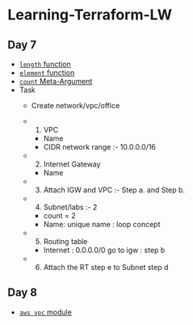 # Learning-Terraform-LW

## Day 7

* [`length` function](https://www.terraform.io/docs/language/functions/length.html)
* [`element` function](https://www.terraform.io/docs/language/functions/element.html)
* [`count` Meta-Argument](https://www.terraform.io/docs/language/meta-arguments/count.html)
* Task
  * Create network/vpc/office
  * 1. VPC
    * Name
    * CIDR network range :- 10.0.0.0/16
  
  * 2. Internet Gateway
    * Name
  
  * 3. Attach IGW and VPC :- Step  a. and Step b.

  * 4. Subnet/labs :- 2
    * count = 2
    * Name: unique name : loop concept
  
  * 5. Routing table
    * Internet : 0.0.0.0/0 go to igw : step b

  * 6. Attach the RT step e to Subnet step d

## Day 8

* [`aws vpc` module](https://registry.terraform.io/modules/terraform-aws-modules/vpc/aws/latest)